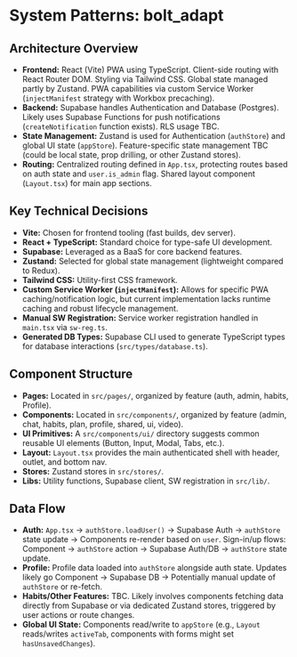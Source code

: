 # System Patterns: bolt_adapt

## Architecture Overview

- **Frontend:** React (Vite) PWA using TypeScript. Client-side routing with React Router DOM. Styling via Tailwind CSS. Global state managed partly by Zustand. PWA capabilities via custom Service Worker (`injectManifest` strategy with Workbox precaching).
- **Backend:** Supabase handles Authentication and Database (Postgres). Likely uses Supabase Functions for push notifications (`createNotification` function exists). RLS usage TBC.
- **State Management:** Zustand is used for Authentication (`authStore`) and global UI state (`appStore`). Feature-specific state management TBC (could be local state, prop drilling, or other Zustand stores).
- **Routing:** Centralized routing defined in `App.tsx`, protecting routes based on auth state and `user.is_admin` flag. Shared layout component (`Layout.tsx`) for main app sections.

## Key Technical Decisions

- **Vite:** Chosen for frontend tooling (fast builds, dev server).
- **React + TypeScript:** Standard choice for type-safe UI development.
- **Supabase:** Leveraged as a BaaS for core backend features.
- **Zustand:** Selected for global state management (lightweight compared to Redux).
- **Tailwind CSS:** Utility-first CSS framework.
- **Custom Service Worker (`injectManifest`):** Allows for specific PWA caching/notification logic, but current implementation lacks runtime caching and robust lifecycle management.
- **Manual SW Registration:** Service worker registration handled in `main.tsx` via `sw-reg.ts`.
- **Generated DB Types:** Supabase CLI used to generate TypeScript types for database interactions (`src/types/database.ts`).

## Component Structure

- **Pages:** Located in `src/pages/`, organized by feature (auth, admin, habits, Profile).
- **Components:** Located in `src/components/`, organized by feature (admin, chat, habits, plan, profile, shared, ui, video).
- **UI Primitives:** A `src/components/ui/` directory suggests common reusable UI elements (Button, Input, Modal, Tabs, etc.).
- **Layout:** `Layout.tsx` provides the main authenticated shell with header, outlet, and bottom nav.
- **Stores:** Zustand stores in `src/stores/`.
- **Libs:** Utility functions, Supabase client, SW registration in `src/lib/`.

## Data Flow

- **Auth:** `App.tsx` -> `authStore.loadUser()` -> Supabase Auth -> `authStore` state update -> Components re-render based on `user`. Sign-in/up flows: Component -> `authStore` action -> Supabase Auth/DB -> `authStore` state update.
- **Profile:** Profile data loaded into `authStore` alongside auth state. Updates likely go Component -> Supabase DB -> Potentially manual update of `authStore` or re-fetch.
- **Habits/Other Features:** TBC. Likely involves components fetching data directly from Supabase or via dedicated Zustand stores, triggered by user actions or route changes.
- **Global UI State:** Components read/write to `appStore` (e.g., `Layout` reads/writes `activeTab`, components with forms might set `hasUnsavedChanges`).
